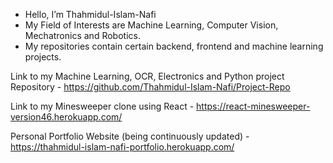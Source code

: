 - Hello, I’m Thahmidul-Islam-Nafi
- My Field of Interests are Machine Learning, Computer Vision, Mechatronics and Robotics. 
- My repositories contain certain backend, frontend and machine learning projects.

Link to my Machine Learning, OCR, Electronics and Python project Repository - https://github.com/Thahmidul-Islam-Nafi/Project-Repo 

Link to my Minesweeper clone using React - https://react-minesweeper-version46.herokuapp.com/

Personal Portfolio Website (being continuously updated) - https://thahmidul-islam-nafi-portfolio.herokuapp.com/
<!---
Thahmidul-Islam-Nafi/Thahmidul-Islam-Nafi is a ✨ special ✨ repository because its `README.md` (this file) appears on your GitHub profile.
You can click the Preview link to take a look at your changes.
--->

